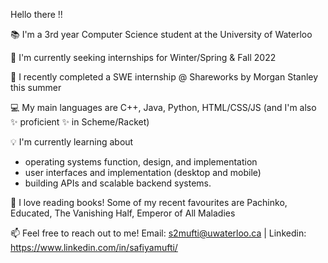 Hello there !!

📚 I'm a 3rd year Computer Science student at the University of Waterloo

🍄  I'm currently seeking internships for Winter/Spring & Fall 2022

🏦 I recently completed a SWE internship @ Shareworks by Morgan Stanley this summer

💻 My main languages are C++, Java, Python, HTML/CSS/JS (and I'm also ✨ proficient ✨ in Scheme/Racket)

💡 I'm currently learning about 
  * operating systems function, design, and implementation
  * user interfaces and implementation (desktop and mobile)
  * building APIs and scalable backend systems.
  
🎥 I love reading books! Some of my recent favourites are Pachinko, Educated, The Vanishing Half, Emperor of All Maladies

📫 Feel free to reach out to me! Email: s2mufti@uwaterloo.ca | Linkedin: https://www.linkedin.com/in/safiyamufti/
